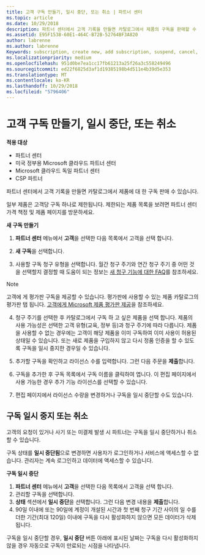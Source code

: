 ```yaml
---
title: 고객 구독 만들기, 일시 중단, 또는 취소 | 파트너 센터
ms.topic: article
ms.date: 10/29/2018
description: 파트너 센터에서 고객 기록을 만들면 카탈로그에서 제품의 구독을 판매할 수 있습니다.
ms.assetid: E95F1538-60E1-464C-B72B-52764BF3A820
author: labrenne
ms.author: labrenne
Keywords: subscription, create new, add subscription, suspend, cancel,
ms.localizationpriority: medium
ms.openlocfilehash: 951d0be7ea1cc17fb61213a25f26a3c558249496
ms.sourcegitcommit: ed22f6825d3af1d19385198b4d511e4b39d5e353
ms.translationtype: MT
ms.contentlocale: ko-KR
ms.lasthandoff: 10/29/2018
ms.locfileid: "5796406"
---
```

# <a name="create-suspend-or-cancel-customer-subscriptions"></a>고객 구독 만들기, 일시 중단, 또는 취소

**적용 대상**

-  파트너 센터
-  미국 정부용 Microsoft 클라우드 파트너 센터
-  Microsoft 클라우드 독일 파트너 센터
-  CSP 파트너

파트너 센터에서 고객 기록을 만들면 카탈로그에서 제품에 대 한 구독 판매 수 있습니다.

일부 제품은 고객당 구독 하나로 제한됩니다. 제한되는 제품 목록을 보려면 파트너 센터 가격 책정 및 제품 페이지를 방문하세요. 


**새 구독 만들기**

1.  **파트너 센터** 메뉴에서 **고객**을 선택한 다음 목록에서 고객을 선택 합니다.

2.  **새 구독**을 선택합니다.

3.  사용할 구독 청구 유형을 선택합니다.  월간 청구 주기와 연간 청구 주기 중 어떤 것을 선택할지 결정할 때 도움이 되는 정보는 [새 청구 기능에 대한 FAQ](faq-about-new-billing-features.md)를 참조하세요.
 
 >[!Note]
 >고객에 게 평가판 구독을 제공할 수 있습니다. 평가판에 사용할 수 있는 제품 카탈로그의 평가판 탭 됩니다. [고객에게 Microsoft 제품 평가판 제공](offer-your-customers-trials-of-microsoft-products.md)을 참조하세요.

 
4. 청구 주기를 선택한 후 카탈로그에서 구독 하 고 싶은 제품을 선택 합니다. 제품의 사용 가능성은 선택한 고객 유형(교육, 정부 등)과 청구 주기에 따라 다릅니다. 제품을 사용할 수 없는 경우에는 고객이 해당 제품을 이미 구독하여 이미 사용이 허용된 상태일 수 있습니다. 또는 새로 제품을 구입하지 않고 다시 정품 인증을 할 수 있도록 구독을 일시 중지한 경우일 수 있습니다.

5. 추가할 구독을 확인하고 라이선스 수를 입력합니다. 그런 다음 주문을 **제출**합니다.

6.  구독을 추가한 후 구독 목록에서 구독 이름을 클릭하여 엽니다. 이 편집 페이지에서 사용 가능한 경우 추가 기능 라이선스를 선택할 수 있습니다.

7.  편집 페이지에서 라이선스 수량을 변경하거나 구독을 일시 중단할 수도 있습니다.

## <a name="suspend-or-cancel-a-subscription"></a>구독 일시 중지 또는 취소

고객의 요청이 있거나 사기 또는 미결제 발생 시 파트너는 구독을 일시 중단하거나 취소할 수 있습니다.

구독 상태를 **일시 중단됨**으로 변경하면 사용자가 로그인하거나 서비스에 액세스할 수 없습니다. 관리자는 계속 로그인하고 데이터에 액세스할 수 있습니다.

**구독 일시 중단**

1.  **파트너 센터** 메뉴에서 **고객**을 선택한 다음 목록에서 고객을 선택 합니다.
2.  관리할 구독을 선택합니다.
3.  **상태** 섹션에서 **일시 중단**을 선택합니다. 그런 다음 변경 내용을 **제출**합니다.
4.  90일 이내에 또는 90일에 계정이 개설된 시간과 첫 번째 청구 기간 사이의 일 수를 더한 기간(최대 120일) 이내에 구독을 다시 활성화하지 않으면 모든 데이터가 삭제됩니다.

구독을 일시 중단할 경우, **일시 중단** 버튼 아래에 표시된 날짜는 구독을 다시 활성화하지 않을 경우 자동으로 구독이 만료되는 시점을 나타냅니다. 




 



